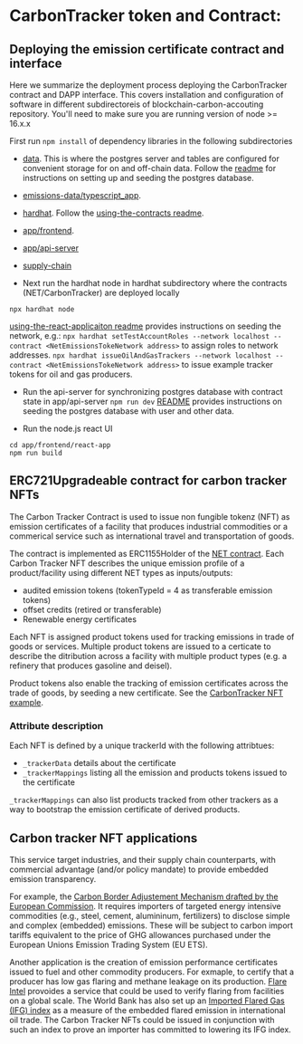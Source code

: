 # CarbonTracker token and Contract:

## Deploying the emission certificate contract and interface

Here we summarize the deployment process deploying the CarbonTracker contract and DAPP interface. This covers installation and configuration of software in different subdirectoreis of blockchain-carbon-accouting repository. You'll need to make sure you are running version of node >= 16.x.x

First run `npm install` of dependency libraries in the following subdirectories
- [data](https://github.com/hyperledger-labs/blockchain-carbon-accounting/blob/main/data). This is where the postgres server and tables are configured for convenient storage for on and off-chain data. Follow the [readme](https://github.com/hyperledger-labs/blockchain-carbon-accounting/blob/main/app/data-loader/README.md) for instructions on setting up and seeding the postgres database.
- [emissions-data/typescript_app](https://github.com/hyperledger-labs/blockchain-carbon-accounting/blob/main/emissions-data/typescript_app).
- [hardhat](https://github.com/hyperledger-labs/blockchain-carbon-accounting/blob/main/hardhat). Follow the [using-the-contracts readme](https://github.com/hyperledger-labs/blockchain-carbon-accounting/blob/main/hardhat/docs/using-the-contracts.md).
- [app/frontend](https://github.com/hyperledger-labs/blockchain-carbon-accounting/blob/main/app/frontend).
- [app/api-server](https://github.com/hyperledger-labs/blockchain-carbon-accounting/blob/main/app/api-server)
- [supply-chain](https://github.com/hyperledger-labs/blockchain-carbon-accounting/blob/main/hardhat/supply-chain)
 
- Next run the hardhat node in hardhat subdirectory where the contracts (NET/CarbonTracker) are deployed locally
```
npx hardhat node
```
[using-the-react-applicaiton readme](https://github.com/hyperledger-labs/blockchain-carbon-accounting/blob/main/hardhat/docs/using-the-contracts.md) provides instructions on seeding the network, e.g.:
```npx hardhat setTestAccountRoles --network localhost --contract <NetEmissionsTokeNetwork address>``` 
to assign roles to network addresses.
```npx hardhat issueOilAndGasTrackers --network localhost --contract <NetEmissionsTokeNetwork address>``` 
to issue example tracker tokens for oil and gas producers.

- Run the api-server for synchronizing postgres database with contract state in app/api-server
```npm run dev``` 
[README](https://github.com/hyperledger-labs/blockchain-carbon-accounting/blob/main/app/api-server/README.md) provides instructions on seeding the postgres database with user and other data.

- Run the node.js react UI
```
cd app/frontend/react-app
npm run build
```




## ERC721Upgradeable contract for carbon tracker NFTs

The Carbon Tracker Contract is used to issue non fungible tokenz (NFT) as emission certificates of a facility that produces industrial commodities or a commerical service such as international travel and transportation of goods.

The contract is implemented as ERC1155Holder of the [NET contract](https://github.com/hyperledger-labs/blockchain-carbon-accounting/blob/main/hardhat/contracts/NetEmissionsTokenNetwork.sol). Each Carbon Tracker NFT describes the unique emission profile of a product/facility using different NET types as inputs/outputs:
    
- audited emission tokens (tokenTypeId = 4 as transferable emission tokens) 
- offset credits (retired or transferable)
- Renewable energy certificates

Each NFT is assigned product tokens used for tracking emissions in trade of goods or services. Multiple product tokens are issued to a certicate to describe the ditribution across a facility with multiple product types (e.g. a refinery that produces gasoline and deisel).

Product tokens also enable the tracking of emission certificates across the trade of goods, by seeding a new certificate. See the [CarbonTracker NFT example](#carbon-tracker-nft-example).


### Attribute description  

Each NFT is defined by a unique trackerId with the following attribtues:
- `_trackerData` details about the certificate
- `_trackerMappings` listing all the emission and products tokens issued to the certificate

`_trackerMappings` can also list  products tracked from other trackers as a way to bootstrap the emission certificate of derived products.

## Carbon tracker NFT applications

This service target industries, and their supply chain counterparts, with commercial advantage (and/or policy mandate) to provide embedded emission transparency. 

For example, the [Carbon Border Adjustement Mechanism drafted by the European Commission](https://ec.europa.eu/info/sites/default/files/carbon_border_adjustment_mechanism_0.pdf). It requires importers of targeted energy intensive commodities (e.g., steel, cement, alumininum, fertilizers) to disclose simple and complex (embedded) emissions. These will be subject to carbon import tariffs equivalent to the price of GHG allowances purchased under the European Unions Emission Trading System (EU ETS).  

Another application is the creation of emission performance certificates issued to fuel and other commodity producers. For exmaple, to certify that a producer has low gas flaring and methane leakage on its production. [Flare Intel](https://flareintel.com/) provoides a service that could be used to verify flaring from facilities on a global scale. The World Bank has also set up an [Imported Flared Gas (IFG) index](https://www.ggfrdata.org/#imported-flare-gas-index) as a measure of the embedded flared emission in international oil trade. The Carbon Tracker NFTs could be issued in conjunction with such an index to prove an importer has committed to lowering its IFG index.


